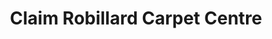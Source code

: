 ---
title: "Claim Robillard Carpet Centre"
url: /hawkesbury/claim-robillard-carpet-centre/
shop: carpet
---